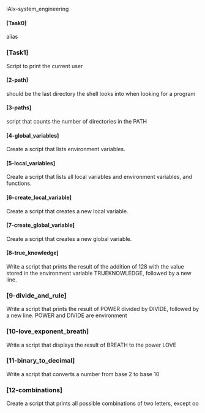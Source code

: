 iAlx-system_engineering
#### [Task0]
alias
### [Task1]
Script to print the current user
#### [2-path]
should be the last directory the shell looks into when looking for a program
#### [3-paths]
script that counts the number of directories in the PATH
#### [4-global_variables]
Create a script that lists environment variables.
#### [5-local_variables]
Create a script that lists all local variables and environment variables, and functions.
#### [6-create_local_variable]
Create a script that creates a new local variable.
#### [7-create_global_variable]
Create a script that creates a new global variable.
#### [8-true_knowledge]
Write a script that prints the result of the addition of 128 with the value stored in the environment variable TRUEKNOWLEDGE, followed by a new line.
### [9-divide_and_rule]
Write a script that prints the result of POWER divided by DIVIDE, followed by a new line.
POWER and DIVIDE are environment 
### [10-love_exponent_breath]
Write a script that displays the result of BREATH to the power LOVE
### [11-binary_to_decimal]
Write a script that converts a number from base 2 to base 10
### [12-combinations]
Create a script that prints all possible combinations of two letters, except oo
